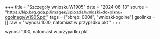 +++
title = "Szczegóły wniosku W1905"
date = "2024-06-13"
source = "https://bip.brg.gda.pl/images/uploads/wnioski-do-planu-ogolnego/w1905.pdf"
tags = ["obręb: 0008", "wnioski-ogolne"]
geolinks = []
raw = " wynosi 1000, natomiast w przypadku pkt "
+++

 wynosi 1000, natomiast w przypadku pkt 


